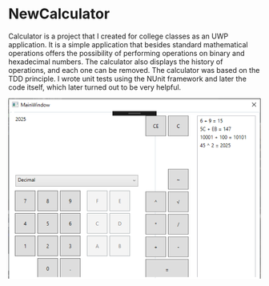 # NewCalculator

Calculator is a project that I created for college classes as an UWP application. It is a simple application that besides standard mathematical operations offers the possibility of performing operations on binary and hexadecimal numbers. The calculator also displays the history of operations, and each one can be removed. The calculator was based on the TDD principle. I wrote unit tests using the NUnit framework and later the code itself, which later turned out to be very helpful.

![](Screenshot.png)

